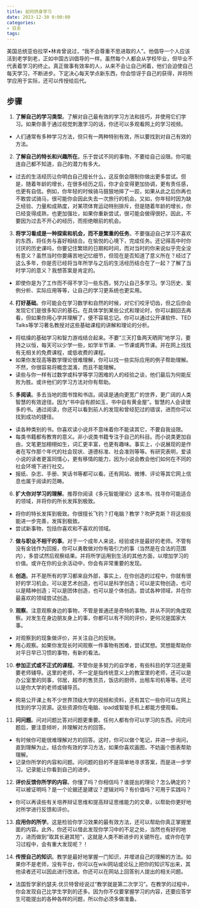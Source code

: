 ```yaml
---
title: 如何终身学习
date: 2023-12-30 0:00:00
categories:
- 日志
tags:
---
```

美国总统亚伯拉罕•林肯曾说过，“我不会尊重不思进取的人”。他倡导一个人应该活到老学到老，正如中国古训倡导的一样。虽然每个人都会从学校毕业，但毕业不代表着学习的终止。真正做事有效率的人，从来不会让自己闲着，他们会迫使自己每天学习，不断进步。下定决心每天学点新东西，你会惊讶于自己的获得，并将所学应用于实际，还可以传授给后代。
## 步骤
1. **了解自己的学习类型**。了解对自己最有效的学习方法和技巧，并使用它们学习。如果你善于通过视觉刺激学习的话，你还可以多观看网上的学习视频。
   
* 人们通常有多种学习方法，但只有一两种特别有效，所以要找到对自己有效的方法。

2. **了解自己的特长和兴趣所在**。乐于尝试不同的事物，不要给自己设限。你可能连自己都不知道，自己的潜力有多大。
* 过去的生活经历让你明白自己擅长什么，这反倒会限制你做出更多尝试。但是，随着年龄的增长，在很多经历之后，你才会变得更加协调，更有责任感，也更有自信。例如，你年轻的时候骑马狠狠地摔了一跤，如果从此之后你再也不敢尝试骑马，很可能你会因此失去一次旅行的机会。又如，你年轻时因为缺乏经验、力量和成熟度，对某项体育运动特别排斥，但是随着年龄的增长，你已经变得成熟，也更加强壮，如果你重新尝试，很可能会做得很好。因此，不要因为过去不开心的经历，而拒绝眼前的机会。

3. **将学习看成是一种探索和机会，而不是繁重的任务**。不要强迫自己学习不喜欢的东西，将任务与喜好相结合。在愉悦的心境下，完成任务。还记得高中时你讨厌的历史课吗，你要记住繁琐的日期和时间，而对当时的你来说似乎完全没有意义？虽然当时你要痛苦地记忆细节，但现在是否知道了意义所在？经过了这么多年，你是否已经将当年所学与之后的生活经历结合在了一起？了解了当时学习的意义？我想答案是肯定的。
* 即使你是为了工作而不得不学习一些东西，努力让自己多学习。学习历史、案例分析、实际应用等等，让自己的学习更系统也更实用。

4. **打好基础**。你可能会在学习数学和自然的时候，对它们咬牙切齿，但之后你会发现它们是很多知识的基石。在具体学到某些公式和理论时，你可以翻回去再看，但如果你用心学并理解了，便不容易忘记。你可以通过公开课软件、TED Talks等学习著名教授对这些基础课程的讲解和理论的分析。
* 将枯燥的基础学习和智力游戏结合起来。不要“三天打鱼两天晒网”地学习，要持之以恒，每天可以少学一些，如学半节课、一节课或两节课。并在网上找找有无相关的免费课程，或低收费的课程。
* 如果你发现高等数学理论很难理解，你可以找一些实际应用的例子帮助理解。不然，你很容易将概念混淆，而且不能理解。
* 读些与你一样有过数学或科学等学习困难的人的经验之谈，他们最后为何能反败为胜。或许他们的学习方法对你有帮助。

5. **多阅读**。多去当地的图书馆和书店。阅读是通向更宽广的世界，更广阔的人类智慧的有效途径。因为“书中自有颜如玉，书中自有黄金屋”。智慧的人会读很多的书。通过阅读，你还可以看到前人的发现和曾经犯过的错误，进而你可以找到成功的捷径。
* 读各种类别的书。你喜欢读小说并不意味着你不能读其它，不要自我设限。
* 每类书籍都有教育的意义。非小说类书籍专注于自己的科目。而小说类更加自由，文笔更加栩栩如生，词汇更丰富，也更有趣味。事实上，小说展现的是作者在写作那个年代的社会现状、道德标准、社会准则等等。有研究表明，爱读小说的读者更富同情心，更有移情的能力，因为小说会教会他们如何在不同的社会环境下进行社交。
* 报纸、杂志、手册、笑话书等都可以看。还有网站、微博、评论等其它网上信息也属于阅读的范畴。

6. **扩大你对学习的理解**。推荐你阅读《多元智能理论》这本书。找寻你可能适合的领域，并将你的所长发挥到极致。
* 将你的特长发挥到极致。你很擅长飞钓？打电脑？教学？吹萨克斯？将这些技能进一步完善，发挥到极致。
* 尝试新事物，包括你喜欢和不喜欢的领域。

7. **做与职业不相干的事**。对于一个成年人来说，经验或许是最好的老师。不管有没有金钱作为回报，你可以勇敢做对你有吸引力的事（当然是在合法的范围内），多尝试然后观察结果。并将所学运用到生活的其他方面，以增加学习的价值。或许在你的业余活动中，你会有非常重要的发现。

8. **创造**。并不是所有的学习都来自外部，事实上，在你创造的过程中，你就有很好的学习机会。可以是艺术创造，也可以是科学创造；可以是实物创造，也可以是精神创造；可以是团体创造，也可以是个体创造。尝试各种领域，并在你最喜欢的领域尝试创造。
9. **观察**。注意观察身边的事物，不管是普通还是奇特的事物。并从不同的角度观察。对发生在身边朋友身上的事，你都可以有不同的评价，更何况是国家大事。
* 对观察到的现象做评价，并关注自己的反映。
* 用心观察。如果你发现长时间观察一件事物有困难，尝试冥想。冥想能帮助你对平日早已习惯的事物，有新的看法。

10. **参加正式或不正式的课程**。不管你是多努力的自学者，有些科目的学习还是需要老师辅导。这里的老师，不一定是指传统意义上的教室里的老师，还可以是办公室里的同事，邻居，超市的售货员，饭店的厨师，出租车司机等等。还可以是你大学的老师或辅导员。
* 网易公开课上有不少世界顶级大学的视频和资料，还有其它一些你可以在网上找到的学习资源。这些资源你在电脑、ipad或智能手机上都能方便观看。

11. **问问题**。问对问题比答对问题更重要。任何人都有你可以学习的东西。问完问题后，要注意倾听，并理解对方的回答。
* 有时候你可能很难理解对方的回答。这时，你可以做个笔记，并进一步询问，直到理解为止。结合你有效的学习方法，如果你喜欢画图，不妨画个图表帮助理解。
* 记录你所学的内容和问题。问问题的目的不是简单地寻求答案，而是进一步学习。记录能让你看到自己的进步。
12. **评价反馈你所学的内容**。你懂了吗？你相信吗？谁提出的理论？怎么确定的？可以被证明吗？是一个论据还是建议？逻辑对吗？有价值吗？可用于实践吗？
* 你可以再读些有关培养辩证思维和提高辩证思维能力的文章，以帮助你更好地对所学进行反馈和评价。
13. **应用你的所学**。这是检验你学习效果的最有效方法，还可以帮助你真正掌握里面的内容。此外，你还可以借此发现你学习中的不足之处，当然也有好的地方，进而做到“取其长避其短”，这就是人类不断进步的关键所在。或许你在学习过程中，会有重大发现呢？！

14. **传授自己的知识**。教学是最好地掌握一门知识，并增进自己的理解的方法。如果你不是老师，没有平台，你可以在wiki网站或论坛上把你的知识写出来，其他读者还可以因此进行改进。你还可以在网站上回答别人提出的相关问题。
* 法国哲学家约瑟夫.优贝特曾经说过“教学就是第二次学习”。在教学的过程中，你会发现自己比学生学到的还多。因为你不仅要掌握学习的内容，还要应答学生可能提出的各种各样的问题，所以你必须多做准备。
